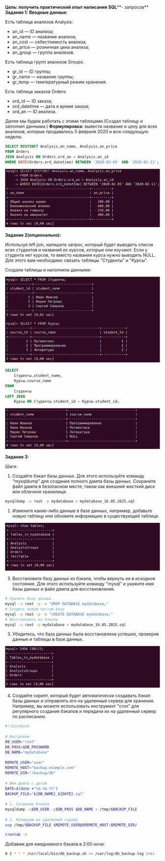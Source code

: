 **Цель: получить практический опыт написания** **SQL****- запросов**
**Задание 1:**
**Вводные данные**:

Есть таблица анализов Analysis:

- an_id — ID анализа;
- an_name — название анализа;
- an_cost — себестоимость анализа;
- an_price — розничная цена анализа;
- an_group — группа анализов.

Есть таблица групп анализов Groups:

- gr_id — ID группы;
- gr_name — название группы;
- gr_temp — температурный режим хранения.

Есть таблица заказов Orders:

- ord_id — ID заказа;
- ord_datetime — дата и время заказа;
- ord_an — ID анализа.

Далее мы будем работать с этими таблицами.(Создал таблицу и заполнил данными.)
**Формулировка:** вывести название и цену для всех анализов, которые продавались 5 февраля 2020 и всю следующую неделю.

```sql
SELECT DISTINCT Analysis.an_name, Analysis.an_price
FROM Orders
JOIN Analysis ON Orders.ord_an = Analysis.an_id
WHERE DATE(Orders.ord_datetime) BETWEEN '2020-02-05' AND '2020-02-11';
```
  
  ![](screenshots/Pasted%20image%2020250516115725.png)
  
**Задание 2(опционально):**

Используя left join, напишите запрос, который будет выводить список всех студентов и названий их курсов, которые они изучают. Если у студента нет курсов, то вместо названия курса нужно выводить NULL. Для этого вам необходимо связать таблицы "Студенты" и "Курсы".

Создали таблицы и наполнили данными:

![](screenshots/Pasted%20image%2020250516143623.png)

```sql
SELECT 
    Студенты.student_name,
    Курсы.course_name
FROM 
    Студенты
LEFT JOIN 
    Курсы ON Студенты.student_id = Курсы.student_id;
```

![](screenshots/Pasted%20image%2020250516143901.png)

**Задание 3:**

Шаги:

1. Создайте бэкап базы данных. Для этого используйте команду "mysqldump" для создания полного дампа базы данных. Сохраните файл дампа в безопасном месте, таком как внешний жесткий диск или облачное хранилище.

```bash
mysqldump -u root -p mydatabase > mydatabase_16.05.2025.sql
```

1. Измените какие-либо данные в базе данных, например, добавьте новую таблицу или обновите информацию в существующей таблице.	

![](screenshots/Pasted%20image%2020250516130526.png)

3. Восстановите базу данных из бэкапа, чтобы вернуть ее в исходное состояние. Для этого используйте команду "mysql" и укажите имя базы данных и файл дампа для восстановления.

```bash
# Удалить базу данных
mysql -u root -p -e "DROP DATABASE mydatabase;"
# Создать новую пустую базу
mysql -u root -p -e "CREATE DATABASE mydatabase;"
# Восстановить из бэкапа
mysql -u root -p mydatabase < mydatabase_16.05.2025.sql
```

3. Убедитесь, что база данных была восстановлена успешно, проверив данные и таблицы в базе данных.

![](screenshots/Pasted%20image%2020250516132426.png)

4. Создайте скрипт, который будет автоматически создавать бэкап базы данных и отправлять его на удаленный сервер для хранения. Например, вы можете использовать инструмент "cron" для регулярного создания бэкапов и передачи их на удаленный сервер по расписанию.

```bash
#!/bin/bash

# Настройки
DB_USER="root"
DB_PASS=$DB_PASSWORD
DB_NAME="mydatabase"

REMOTE_USER="user"
REMOTE_HOST="backup.example.com"
REMOTE_DIR="/backup/db"

# Имя файла с датой
DATE=$(date +"%d.%m.%Y")
BACKUP_FILE="${DB_NAME}_${DATE}.sql"

# 1. Создание бэкапа
mysqldump -u$DB_USER -p$DB_PASS $DB_NAME > /tmp/$BACKUP_FILE

# 2. Копируем на удалённый сервер
scp /tmp/$BACKUP_FILE $REMOTE_USER@$REMOTE_HOST:$REMOTE_DIR/
```

```bash
crontab -e
```
Добавим для ежедневного бэкапа в 2:00 ночи:
```bash
0 2 * * * /usr/local/bin/db_backup.sh >> /var/log/db_backup.log 2>&1
```


